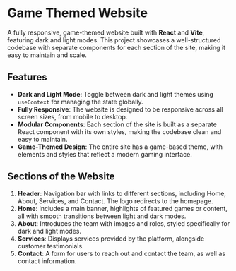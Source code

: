 # Game Themed Website

A fully responsive, game-themed website built with **React** and **Vite**, featuring dark and light modes. This project showcases a well-structured codebase with separate components for each section of the site, making it easy to maintain and scale.

## Features

- **Dark and Light Mode**: Toggle between dark and light themes using `useContext` for managing the state globally.
- **Fully Responsive**: The website is designed to be responsive across all screen sizes, from mobile to desktop.
- **Modular Components**: Each section of the site is built as a separate React component with its own styles, making the codebase clean and easy to maintain.
- **Game-Themed Design**: The entire site has a game-based theme, with elements and styles that reflect a modern gaming interface.

## Sections of the Website

1. **Header**: Navigation bar with links to different sections, including Home, About, Services, and Contact. The logo redirects to the homepage.
2. **Home**: Includes a main banner, highlights of featured games or content, all with smooth transitions between light and dark modes.
3. **About**: Introduces the team with images and roles, styled specifically for dark and light modes.
4. **Services**: Displays services provided by the platform, alongside customer testimonials.
5. **Contact**: A form for users to reach out and contact the team, as well as contact information.
